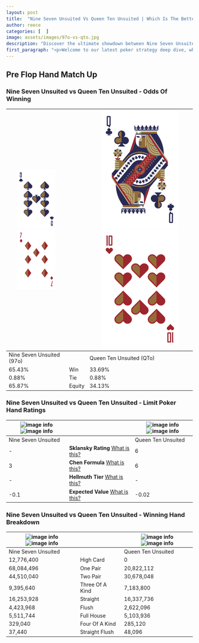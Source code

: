 ```yaml
---
layout: post
title:  "Nine Seven Unsuited Vs Queen Ten Unsuited | Which Is The Better Hand In Poker? A Complete Guide"
author: reece
categories: [  ]
image: assets/images/97o-vs-qto.jpg
description: "Discover the ultimate showdown between Nine Seven Unsuited and Queen Ten Unsuited in poker! Uncover the odds, strategies, and scenarios where one hand triumphs over the other. Get ready to up your poker game with this thrilling analysis."
first_paragraph: "<p>Welcome to our latest poker strategy deep dive, where we're pitting two distinct hands against each other in a high-stakes showdown: Nine Seven Unsuited vs Queen Ten Unsuited.</p><p>In the dynamic world of poker, every decision counts, and knowing which hand holds the upper hand is key to your success at the table.</p><p>In this article, we'll dissect these two hands, explore the scenarios where one dominates the other, and equip you with the knowledge to make strategic choices that can tip the odds in your favor.</p><p>Get ready to unravel the intriguing dynamics of these poker hands and elevate your game to new heights.</p>"
---
```




[comment]: # (sp0)

## Pre Flop Hand Match Up

<div class="table hand-ratings" markdown="1"> 



### Nine Seven Unsuited vs Queen Ten Unsuited - Odds Of Winning


    
| ![image info](assets/images/hand1/9.png) ![image info](assets/images/hand1/7o.png) |  | ![image info](assets/images/hand2/Q.png) ![image info](assets/images/hand2/to.png) |
| -------- | -------- | -------- |
| Nine Seven Unsuited (97o) |  | Queen Ten Unsuited (QTo) |
| 65.43% | Win | 33.69% |
| 0.88% | Tie | 0.88% |
| 65.87% | Equity | 34.13% |




[comment]: # (sp1)



### Nine Seven Unsuited vs Queen Ten Unsuited - Limit Poker Hand Ratings


    
| ![image info](https://www.riverpairs.com/assets/images/hand1/9.png) ![image info](https://www.riverpairs.com/assets/images/hand1/7o.png) |  | ![image info](https://www.riverpairs.com/assets/images/hand2/Q.png) ![image info](https://www.riverpairs.com/assets/images/hand2/to.png) |
| -------- | -------- | -------- |
| Nine Seven Unsuited |  | Queen Ten Unsuited |
| - | **Sklansky Rating** [What is this?](/sklansky-rating-explained) | 6 |
| 3 | **Chen Formula** [What is this?](/chen-formula-explained) | 6 |
| - | **Hellmuth Tier** [What is this?](/Hellmuth-tier-explained) | - |
| -0.1 | **Expected Value** [What is this?](/expected-value-explained) | -0.02 |




[comment]: # (sp2)



### Nine Seven Unsuited vs Queen Ten Unsuited - Winning Hand Breakdown


    
| ![image info](https://www.riverpairs.com/assets/images/hand1/9.png) ![image info](https://www.riverpairs.com/assets/images/hand1/7o.png) |  | ![image info](https://www.riverpairs.com/assets/images/hand2/Q.png) ![image info](https://www.riverpairs.com/assets/images/hand2/to.png) |
| -------- | -------- | -------- |
| Nine Seven Unsuited |  | Queen Ten Unsuited |
| 12,776,400 | High Card | 0 |
| 68,084,496 | One Pair | 20,822,112 |
| 44,510,040 | Two Pair | 30,678,048 |
| 9,395,640 | Three Of A Kind | 7,183,800 |
| 16,253,928 | Straight | 16,337,736 |
| 4,423,968 | Flush | 2,622,096 |
| 5,511,744 | Full House | 5,103,936 |
| 329,040 | Four Of A Kind | 285,120 |
| 37,440 | Straight Flush | 48,096 |




[comment]: # (sp3)



</div>

[comment]: # (sp4)



[comment]: # (sp5)

